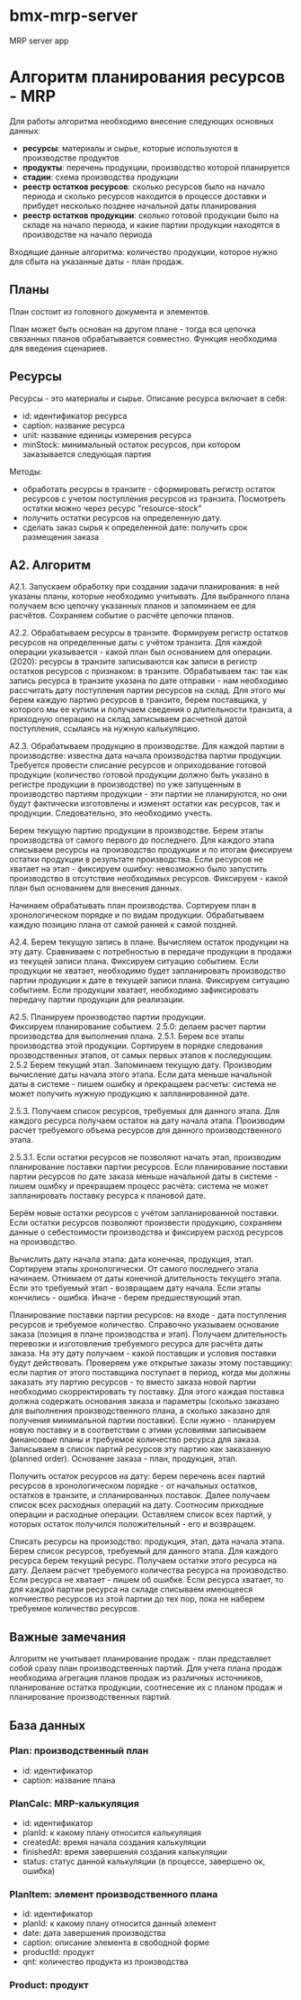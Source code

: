 # bmx-mrp-server
MRP server app

# Алгоритм планирования ресурсов - MRP

Для работы алгоритма необходимо внесение следующих основных данных:

* **ресурсы**: материалы и сырье, которые используются в производстве продуктов
* **продукты**: перечень продукции, производство которой планируется
* **стадии**: схема производства продукции
* **реестр остатков ресурсов**: сколько ресурсов было на начало периода и сколько ресурсов находится в процессе 
доставки и прибудет несколько позднее начальной даты планирования
* **реестр остатков продукции**: сколько готовой продукции было на складе на начало периода, и какие партии 
продукции находятся в производстве на начало периода

Входящие данные алгоритма: количество продукции, которое нужно для сбыта на указанные даты - план продаж.

## Планы

План состоит из головного документа и элементов. 

План может быть основан на другом плане - тогда вся цепочка связанных планов обрабатывается совместно. Функция необходима для введения сценариев. 

## Ресурсы
 
Ресурсы - это материалы и сырье. Описание ресурса включает в себя:

* id: идентификатор ресурса
* caption: название ресурса
* unit: название единицы измерения ресурса
* minStock: минимальный остаток ресурсов, при котором заказывается следующая партия

Методы:
* обработать ресурсы в транзите - сформировать регистр остаток ресурсов с учетом поступления 
ресурсов из транзита. Посмотреть остатки можно через ресурс "resource-stock"
* получить остатки ресурсов на определенную дату.
* сделать заказ сырья к определенной дате: получить срок размещения заказа


## А2. Алгоритм

А2.1. Запускаем обработку при создании задачи планирования: в ней указаны планы, которые необходимо учитывать. Для выбранного плана получаем всю цепочку указанных планов и запоминаем ее для расчётов. Сохраняем событие о расчёте цепочки планов. 

А2.2. Обрабатываем ресурсы в транзите. 
Формируем регистр остатков ресурсов на определенные даты с учётом транзита. 
Для каждой операции указывается - какой план был основанием для операции. 
(2020): ресурсы в транзите записываются как записи в регистр остатков ресурсов с признаком: 
в транзите. Обрабатываем так: так как запись ресурса в транзите указана по дате отправки - нам необходимо 
рассчитать дату поступления партии ресурсов на склад. Для этого мы берем каждую партию ресурсов 
в транзите, берем поставщика, у которого мы ее купили и получаем сведения о длительности транзита,
а приходную операцию на склад записываем расчетной датой поступления, ссылаясь на нужную калькуляцию. 

А2.3. Обрабатываем продукцию в производстве. Для каждой партии в производстве: известна дата начала производства партии 
продукции. Требуется провести списание ресурсов и оприходование готовой продукции (количество готовой продукции должно быть указано в регистре продукции в производстве) по уже запущенным в производство 
партиям продукции - эти партии не планируются, но они будут фактически изготовлены и изменят остатки как ресурсов, 
так и продукции. Следовательно, это необходимо учесть. 

Берем текущую партию продукции в производстве. Берем этапы производства от самого первого до последнего. 
Для каждого этапа списываем ресурсы на производство продукции и по итогам фиксируем остатки продукции в результате 
производства. Если ресурсов не хватает на этап - фиксируем ошибку: невозможно было запустить производство в отсутствие необходимых ресурсов. Фиксируем - какой план был основанием для внесения данных. 

Начинаем обрабатывать план производства. Сортируем план в хронологическом порядке и по видам продукции. Обрабатываем каждую позицию плана от самой ранней к самой поздней. 

А2.4. Берем текущую запись в плане. Вычисляем остаток продукции на эту дату. 
Сравниваем с потребностью в передаче продукции в продажи из текущей записи плана. Фиксируем ситуацию событием. 
Если продукции не хватает, необходимо будет запланировать производство партии 
продукции к дате в текущей записи плана. Фиксируем ситуацию событием.
Если продукции хватает, необходимо зафиксировать передачу партии продукции для реализации. 

А2.5. Планируем производство партии продукции.   
Фиксируем планирование событием. 
2.5.0: делаем расчет партии производства для выполнения плана.
2.5.1. Берем все этапы производства этой продукции. Сортируем в порядке следования прозводственных этапов, от 
самых первых этапов к последующим. 
2.5.2 Берем текущий этап. Запоминаем текущую дату. 
Производим вычисление даты начала этого этапа. Если дата меньше начальной даты в системе - 
пишем ошибку и прекращаем расчеты: система не может получить нужную продукцию к запланированной дате. 

2.5.3. Получаем список ресурсов, требуемых для данного этапа. 
Для каждого ресурса получаем остаток на дату начала этапа. Производим расчет требуемого объема ресурсов 
для данного производственного этапа. 

2.5.3.1. Если остатки ресурсов не позволяют начать этап, производим планирование 
поставки партии ресурсов. Если планирование поставки партии ресурсов по дате заказа меньше начальной даты в системе -
пишем ошибку и прекращаем процесс расчёта: система не может запланировать поставку ресурса к плановой дате.

Берём новые остатки ресурсов с учётом запланированной поставки. Если остатки ресурсов позволяют произвести продукцию, 
сохраняем данные о себестоимости производства и фиксируем расход ресурсов на производство. 

Вычислить дату начала этапа: дата конечная, продукция, этап. Сортируем этапы хронологически. От самого 
последнего этапа начинаем. Отнимаем от даты конечной длительность текущего этапа. Если это требуемый этап -
возвращаем дату начала. Если этапы кончились - ошибка. Иначе - берем предшествующий этап.

Планирование поставки партии ресурсов: на входе - дата поступления ресурсов и требуемое количество. 
Справочно указываем основание заказа (позиция в плане производства и этап). Получаем длительность перевозки и 
изготовления требуемого ресурса для расчёта даты заказа. На эту дату получаем - какой поставщик и условия поставки 
будут действовать. Проверяем уже открытые заказы этому поставщику: если партия от этого поставщика поступает в 
период, когда мы должны заказать эту партию ресурсов - то вместо заказа новой партии необходимо скорректировать ту 
поставку. Для этого каждая поставка должна содержать основания заказа и параметры (сколько заказано для выполнения 
производственного плана, а сколько заказано для получения минимальной партии поставки). Если нужно - планируем новую 
поставку и в соответствии с этими условиями записываем 
финансовые планы и требуемое количество ресурса для заказа. Записываем в список партий ресурсов эту партию
как заказанную (planned order). Основание заказа - план, продукция, этап. 

Получить остаток ресурсов на дату: берем перечень всех партий ресурсов в хронологическом 
порядке - от начальных остатков, остатков в транзите, и спланированных поставок. Далее получаем 
список всех расходных операций на дату. Соотносим приходные операции и расходные операции. Оставляем 
список всех партий, у которых остаток получился положительный - его и возвращем.                                                                                                                                                                                                                                                                                                                                                                                                                                                                                                                                                                           

Списать ресурсы на произодство: продукция, этап, дата начала этапа. Берем список ресурсов, требуемый
для данного этапа. Для каждого ресурса берем текущий ресурс. Получаем остатки этого ресурса на дату. 
Делаем расчет требуемого количества ресурса на производство. Если ресурса не хватает - пишем об ошибке.
Если ресурса хватает, то для каждой партии ресурса на складе списываем имеющееся колчиество ресурсов 
из этой партии до тех пор, пока не наберем требуемое количество ресурсов.
   
## Важные замечания

Алгоритм не учитывает планирование продаж - план представляет собой сразу план производственных партий. 
Для учета плана продаж необходима агрегация планов продаж из различных источников, планирование остатка 
продукции, соотнесение их с планом продаж и планирование производственных партий.
   
## База данных

### Plan: производственный план

* id: идентификатор
* caption: название плана

### PlanCalc: MRP-калькуляция

* id: идентификатор
* planId: к какому плану относится калькуляция
* createdAt: время начала создания калькуляции
* finishedAt: время завершения создания калькуляции
* status: статус данной калькуляции (в процессе, завершено ок, ошибка)

### PlanItem: элемент производственного плана

* id: идентификатор
* planId: к какому плану относится данный элемент
* date: дата завершения производства
* caption: описание элемента в свободной форме
* productId: продукт
* qnt: количество продукта из производства 

### Product: продукт
